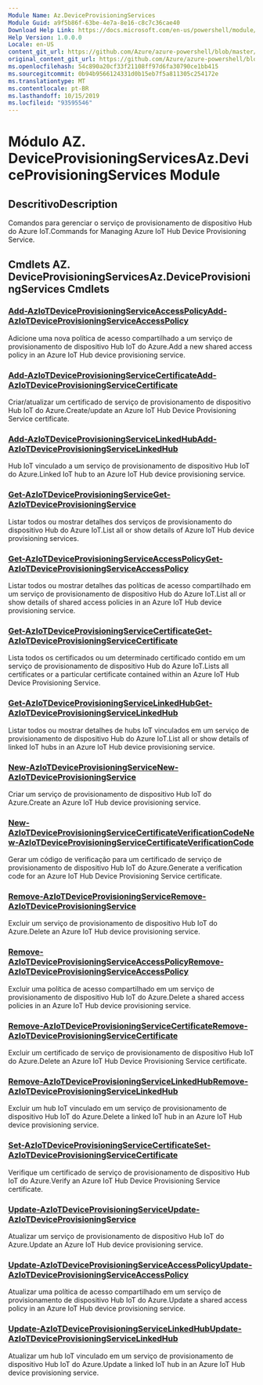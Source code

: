 ```yaml
---
Module Name: Az.DeviceProvisioningServices
Module Guid: a9f5b86f-63be-4e7a-8e16-c8c7c36cae40
Download Help Link: https://docs.microsoft.com/en-us/powershell/module/az.deviceprovisioningservices
Help Version: 1.0.0.0
Locale: en-US
content_git_url: https://github.com/Azure/azure-powershell/blob/master/src/DeviceProvisioningServices/DeviceProvisioningServices/help/Az.DeviceProvisioningServices.md
original_content_git_url: https://github.com/Azure/azure-powershell/blob/master/src/DeviceProvisioningServices/DeviceProvisioningServices/help/Az.DeviceProvisioningServices.md
ms.openlocfilehash: 54c890a20cf33f21108ff97d6fa30790ce1bb415
ms.sourcegitcommit: 0b94b9566124331d0b15eb7f5a811305c254172e
ms.translationtype: MT
ms.contentlocale: pt-BR
ms.lasthandoff: 10/15/2019
ms.locfileid: "93595546"
---
```

# <span data-ttu-id="33d32-101">Módulo AZ. DeviceProvisioningServices</span><span class="sxs-lookup"><span data-stu-id="33d32-101">Az.DeviceProvisioningServices Module</span></span>
## <span data-ttu-id="33d32-102">Descritivo</span><span class="sxs-lookup"><span data-stu-id="33d32-102">Description</span></span>
<span data-ttu-id="33d32-103">Comandos para gerenciar o serviço de provisionamento de dispositivo Hub do Azure IoT.</span><span class="sxs-lookup"><span data-stu-id="33d32-103">Commands for Managing Azure IoT Hub Device Provisioning Service.</span></span>

## <span data-ttu-id="33d32-104">Cmdlets AZ. DeviceProvisioningServices</span><span class="sxs-lookup"><span data-stu-id="33d32-104">Az.DeviceProvisioningServices Cmdlets</span></span>
### [<span data-ttu-id="33d32-105">Add-AzIoTDeviceProvisioningServiceAccessPolicy</span><span class="sxs-lookup"><span data-stu-id="33d32-105">Add-AzIoTDeviceProvisioningServiceAccessPolicy</span></span>](Add-AzIoTDeviceProvisioningServiceAccessPolicy.md)
<span data-ttu-id="33d32-106">Adicione uma nova política de acesso compartilhado a um serviço de provisionamento de dispositivo Hub IoT do Azure.</span><span class="sxs-lookup"><span data-stu-id="33d32-106">Add a new shared access policy in an Azure IoT Hub device provisioning service.</span></span>

### [<span data-ttu-id="33d32-107">Add-AzIoTDeviceProvisioningServiceCertificate</span><span class="sxs-lookup"><span data-stu-id="33d32-107">Add-AzIoTDeviceProvisioningServiceCertificate</span></span>](Add-AzIoTDeviceProvisioningServiceCertificate.md)
<span data-ttu-id="33d32-108">Criar/atualizar um certificado de serviço de provisionamento de dispositivo Hub IoT do Azure.</span><span class="sxs-lookup"><span data-stu-id="33d32-108">Create/update an Azure IoT Hub Device Provisioning Service certificate.</span></span>

### [<span data-ttu-id="33d32-109">Add-AzIoTDeviceProvisioningServiceLinkedHub</span><span class="sxs-lookup"><span data-stu-id="33d32-109">Add-AzIoTDeviceProvisioningServiceLinkedHub</span></span>](Add-AzIoTDeviceProvisioningServiceLinkedHub.md)
<span data-ttu-id="33d32-110">Hub IoT vinculado a um serviço de provisionamento de dispositivo Hub IoT do Azure.</span><span class="sxs-lookup"><span data-stu-id="33d32-110">Linked IoT hub to an Azure IoT Hub device provisioning service.</span></span>

### [<span data-ttu-id="33d32-111">Get-AzIoTDeviceProvisioningService</span><span class="sxs-lookup"><span data-stu-id="33d32-111">Get-AzIoTDeviceProvisioningService</span></span>](Get-AzIoTDeviceProvisioningService.md)
<span data-ttu-id="33d32-112">Listar todos ou mostrar detalhes dos serviços de provisionamento do dispositivo Hub do Azure IoT.</span><span class="sxs-lookup"><span data-stu-id="33d32-112">List all or show details of Azure IoT Hub device provisioning services.</span></span>

### [<span data-ttu-id="33d32-113">Get-AzIoTDeviceProvisioningServiceAccessPolicy</span><span class="sxs-lookup"><span data-stu-id="33d32-113">Get-AzIoTDeviceProvisioningServiceAccessPolicy</span></span>](Get-AzIoTDeviceProvisioningServiceAccessPolicy.md)
<span data-ttu-id="33d32-114">Listar todos ou mostrar detalhes das políticas de acesso compartilhado em um serviço de provisionamento de dispositivo Hub do Azure IoT.</span><span class="sxs-lookup"><span data-stu-id="33d32-114">List all or show details of shared access policies in an Azure IoT Hub device provisioning service.</span></span>

### [<span data-ttu-id="33d32-115">Get-AzIoTDeviceProvisioningServiceCertificate</span><span class="sxs-lookup"><span data-stu-id="33d32-115">Get-AzIoTDeviceProvisioningServiceCertificate</span></span>](Get-AzIoTDeviceProvisioningServiceCertificate.md)
<span data-ttu-id="33d32-116">Lista todos os certificados ou um determinado certificado contido em um serviço de provisionamento de dispositivo Hub do Azure IoT.</span><span class="sxs-lookup"><span data-stu-id="33d32-116">Lists all certificates or a particular certificate contained within an Azure IoT Hub Device Provisioning Service.</span></span>

### [<span data-ttu-id="33d32-117">Get-AzIoTDeviceProvisioningServiceLinkedHub</span><span class="sxs-lookup"><span data-stu-id="33d32-117">Get-AzIoTDeviceProvisioningServiceLinkedHub</span></span>](Get-AzIoTDeviceProvisioningServiceLinkedHub.md)
<span data-ttu-id="33d32-118">Listar todos ou mostrar detalhes de hubs IoT vinculados em um serviço de provisionamento de dispositivo Hub do Azure IoT.</span><span class="sxs-lookup"><span data-stu-id="33d32-118">List all or show details of linked IoT hubs in an Azure IoT Hub device provisioning service.</span></span>

### [<span data-ttu-id="33d32-119">New-AzIoTDeviceProvisioningService</span><span class="sxs-lookup"><span data-stu-id="33d32-119">New-AzIoTDeviceProvisioningService</span></span>](New-AzIoTDeviceProvisioningService.md)
<span data-ttu-id="33d32-120">Criar um serviço de provisionamento de dispositivo Hub IoT do Azure.</span><span class="sxs-lookup"><span data-stu-id="33d32-120">Create an Azure IoT Hub device provisioning service.</span></span>

### [<span data-ttu-id="33d32-121">New-AzIoTDeviceProvisioningServiceCertificateVerificationCode</span><span class="sxs-lookup"><span data-stu-id="33d32-121">New-AzIoTDeviceProvisioningServiceCertificateVerificationCode</span></span>](New-AzIoTDeviceProvisioningServiceCertificateVerificationCode.md)
<span data-ttu-id="33d32-122">Gerar um código de verificação para um certificado de serviço de provisionamento de dispositivo Hub IoT do Azure.</span><span class="sxs-lookup"><span data-stu-id="33d32-122">Generate a verification code for an Azure IoT Hub Device Provisioning Service certificate.</span></span>

### [<span data-ttu-id="33d32-123">Remove-AzIoTDeviceProvisioningService</span><span class="sxs-lookup"><span data-stu-id="33d32-123">Remove-AzIoTDeviceProvisioningService</span></span>](Remove-AzIoTDeviceProvisioningService.md)
<span data-ttu-id="33d32-124">Excluir um serviço de provisionamento de dispositivo Hub IoT do Azure.</span><span class="sxs-lookup"><span data-stu-id="33d32-124">Delete an Azure IoT Hub device provisioning service.</span></span>

### [<span data-ttu-id="33d32-125">Remove-AzIoTDeviceProvisioningServiceAccessPolicy</span><span class="sxs-lookup"><span data-stu-id="33d32-125">Remove-AzIoTDeviceProvisioningServiceAccessPolicy</span></span>](Remove-AzIoTDeviceProvisioningServiceAccessPolicy.md)
<span data-ttu-id="33d32-126">Excluir uma política de acesso compartilhado em um serviço de provisionamento de dispositivo Hub IoT do Azure.</span><span class="sxs-lookup"><span data-stu-id="33d32-126">Delete a shared access policies in an Azure IoT Hub device provisioning service.</span></span>

### [<span data-ttu-id="33d32-127">Remove-AzIoTDeviceProvisioningServiceCertificate</span><span class="sxs-lookup"><span data-stu-id="33d32-127">Remove-AzIoTDeviceProvisioningServiceCertificate</span></span>](Remove-AzIoTDeviceProvisioningServiceCertificate.md)
<span data-ttu-id="33d32-128">Excluir um certificado de serviço de provisionamento de dispositivo Hub IoT do Azure.</span><span class="sxs-lookup"><span data-stu-id="33d32-128">Delete an Azure IoT Hub Device Provisioning Service certificate.</span></span>

### [<span data-ttu-id="33d32-129">Remove-AzIoTDeviceProvisioningServiceLinkedHub</span><span class="sxs-lookup"><span data-stu-id="33d32-129">Remove-AzIoTDeviceProvisioningServiceLinkedHub</span></span>](Remove-AzIoTDeviceProvisioningServiceLinkedHub.md)
<span data-ttu-id="33d32-130">Excluir um hub IoT vinculado em um serviço de provisionamento de dispositivo Hub IoT do Azure.</span><span class="sxs-lookup"><span data-stu-id="33d32-130">Delete a linked IoT hub in an Azure IoT Hub device provisioning service.</span></span>

### [<span data-ttu-id="33d32-131">Set-AzIoTDeviceProvisioningServiceCertificate</span><span class="sxs-lookup"><span data-stu-id="33d32-131">Set-AzIoTDeviceProvisioningServiceCertificate</span></span>](Set-AzIoTDeviceProvisioningServiceCertificate.md)
<span data-ttu-id="33d32-132">Verifique um certificado de serviço de provisionamento de dispositivo Hub IoT do Azure.</span><span class="sxs-lookup"><span data-stu-id="33d32-132">Verify an Azure IoT Hub Device Provisioning Service certificate.</span></span>

### [<span data-ttu-id="33d32-133">Update-AzIoTDeviceProvisioningService</span><span class="sxs-lookup"><span data-stu-id="33d32-133">Update-AzIoTDeviceProvisioningService</span></span>](Update-AzIoTDeviceProvisioningService.md)
<span data-ttu-id="33d32-134">Atualizar um serviço de provisionamento de dispositivo Hub IoT do Azure.</span><span class="sxs-lookup"><span data-stu-id="33d32-134">Update an Azure IoT Hub device provisioning service.</span></span>

### [<span data-ttu-id="33d32-135">Update-AzIoTDeviceProvisioningServiceAccessPolicy</span><span class="sxs-lookup"><span data-stu-id="33d32-135">Update-AzIoTDeviceProvisioningServiceAccessPolicy</span></span>](Update-AzIoTDeviceProvisioningServiceAccessPolicy.md)
<span data-ttu-id="33d32-136">Atualizar uma política de acesso compartilhado em um serviço de provisionamento de dispositivo Hub IoT do Azure.</span><span class="sxs-lookup"><span data-stu-id="33d32-136">Update a shared access policy in an Azure IoT Hub device provisioning service.</span></span>

### [<span data-ttu-id="33d32-137">Update-AzIoTDeviceProvisioningServiceLinkedHub</span><span class="sxs-lookup"><span data-stu-id="33d32-137">Update-AzIoTDeviceProvisioningServiceLinkedHub</span></span>](Update-AzIoTDeviceProvisioningServiceLinkedHub.md)
<span data-ttu-id="33d32-138">Atualizar um hub IoT vinculado em um serviço de provisionamento de dispositivo Hub IoT do Azure.</span><span class="sxs-lookup"><span data-stu-id="33d32-138">Update a linked IoT hub in an Azure IoT Hub device provisioning service.</span></span>

